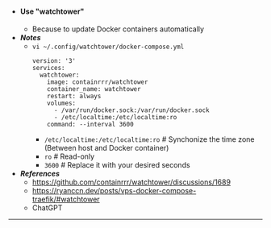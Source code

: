 - #### Use "watchtower"
    - Because to update Docker containers automatically
- ***Notes***
    - `vi ~/.config/watchtower/docker-compose.yml`
      ```
      version: '3'
      services:
        watchtower:
          image: containrrr/watchtower
          container_name: watchtower
          restart: always
          volumes:
            - /var/run/docker.sock:/var/run/docker.sock
            - /etc/localtime:/etc/localtime:ro
          command: --interval 3600
      ```
        - `/etc/localtime:/etc/localtime:ro` # Synchonize the time zone (Between host and Docker container)
        - `ro` # Read-only
        - `3600` # Replace it with your desired seconds
- ***References***
    - https://github.com/containrrr/watchtower/discussions/1689
    - https://ryanccn.dev/posts/vps-docker-compose-traefik/#watchtower
    - ChatGPT
- ---
